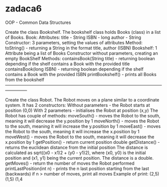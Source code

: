 # zadaca6
OOP - Common Data Structures 

Create the class Bookshelf. The bookshelf class holds Books (class) in a list of Books.
Book:
Attributes:
title - String
ISBN - long
author - String
Constructor:
3 parameters, setting the values of attributes
Method:
toString() - returning a String in the format title, author (ISBN)
Bookshelf:
1 Attribute being a list of Books
Constructor without parameters, creating an empty BookShelf
Methods:
containsBook(String title) - returning boolean depending if the shelf contains a Book with the 
provided title
containsBook(long ISBN) - returning boolean depending if the shelf contains a Book with the 
provided ISBN
printBookshelf() - prints all Books from the bookshelf
—————————————————————————————————————————

Create the class Robot. The Robot moves on a plane similar to a coordinate system.
It has 2 constructors:
Without parameters - the Robot starts at position (0,0)
With 2 parameters - initialises the Robot at position (x,y)
The Robot has couple of methods:
moveSouth() - moves the Robot to the south, meaning it will decrease the y.position by 1
moveNorth() - moves the Robot to the south, meaning it will increase the y.position by 1
moveEast() - moves the Robot to the south, meaning it will increase the x.position by 1
moveWest() - moves the Robot to the south, meaning it will decrease the x.position by 1
getPosition() - return current position
double getDistance() - returns the euclidean distance from the initial position
The distance is calculated as sqrt((x0 - x1)2 + (y0 - y1)2), where (x0, y0) is the initial position and 
(x1, y1) being the current position. The distance is a double.
getMoves() - return the number of moves the Robot performed
printLastPosition(int n) - prints the n last position starting from the last (backwards)
if n > number of moves, print all moves
Example of print:
(2,5)
(1,5)
(1,4
